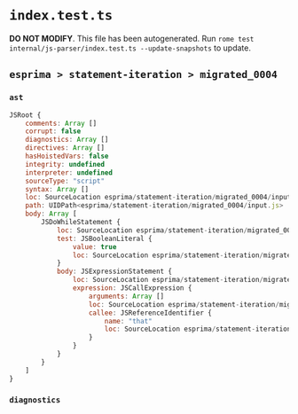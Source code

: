 # `index.test.ts`

**DO NOT MODIFY**. This file has been autogenerated. Run `rome test internal/js-parser/index.test.ts --update-snapshots` to update.

## `esprima > statement-iteration > migrated_0004`

### `ast`

```javascript
JSRoot {
	comments: Array []
	corrupt: false
	diagnostics: Array []
	directives: Array []
	hasHoistedVars: false
	integrity: undefined
	interpreter: undefined
	sourceType: "script"
	syntax: Array []
	loc: SourceLocation esprima/statement-iteration/migrated_0004/input.js 1:0-2:0
	path: UIDPath<esprima/statement-iteration/migrated_0004/input.js>
	body: Array [
		JSDoWhileStatement {
			loc: SourceLocation esprima/statement-iteration/migrated_0004/input.js 1:0-1:22
			test: JSBooleanLiteral {
				value: true
				loc: SourceLocation esprima/statement-iteration/migrated_0004/input.js 1:17-1:21
			}
			body: JSExpressionStatement {
				loc: SourceLocation esprima/statement-iteration/migrated_0004/input.js 1:3-1:10
				expression: JSCallExpression {
					arguments: Array []
					loc: SourceLocation esprima/statement-iteration/migrated_0004/input.js 1:3-1:9
					callee: JSReferenceIdentifier {
						name: "that"
						loc: SourceLocation esprima/statement-iteration/migrated_0004/input.js 1:3-1:7 (that)
					}
				}
			}
		}
	]
}
```

### `diagnostics`

```

```
